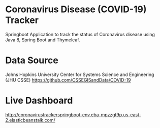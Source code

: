 # Coronavirus Disease (COVID-19) Tracker
 Springboot Application to track the status of Coronavirus disease
 using Java 8, Spring Boot and Thymeleaf.

# Data Source
Johns Hopkins University Center for Systems Science and Engineering 
(JHU CSSE) https://github.com/CSSEGISandData/COVID-19

# Live Dashboard 
http://coronavirustrackerspringboot-env.eba-mpzzgt9p.us-east-2.elasticbeanstalk.com/


